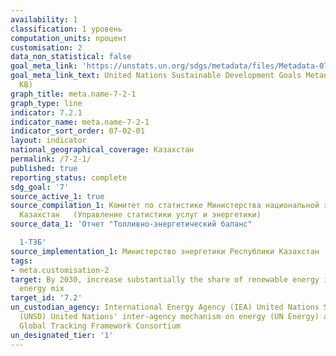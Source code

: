 ```yaml
---
availability: 1
classification: 1 уровень
computation_units: процент
customisation: 2
data_non_statistical: false
goal_meta_link: 'https://unstats.un.org/sdgs/metadata/files/Metadata-07-02-01.pdf '
goal_meta_link_text: United Nations Sustainable Development Goals Metadata (PDF 216
  KB)
graph_title: meta.name-7-2-1
graph_type: line
indicator: 7.2.1
indicator_name: meta.name-7-2-1
indicator_sort_order: 07-02-01
layout: indicator
national_geographical_coverage: Казахстан
permalink: /7-2-1/
published: true
reporting_status: complete
sdg_goal: '7'
source_active_1: true
source_compilation_1: Комитет по статистике Министерства национальной экономики Республики
  Казахстан   (Управление статистики услуг и энергетики)
source_data_1: 'Отчет "Топливно-энергетический баланс"

  1-ТЭБ'
source_implementation_1: Министерство энергетики Республики Казахстан
tags:
- meta.customisation-2
target: By 2030, increase substantially the share of renewable energy in the global
  energy mix
target_id: '7.2'
un_custodian_agency: International Energy Agency (IEA) United Nations Statistics Division
  (UNSD) United Nations' inter-agency mechanism on energy (UN Energy) and the SE4ALL
  Global Tracking Framework Consortium
un_designated_tier: '1'
---
```

